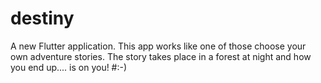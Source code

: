 # destiny

A new Flutter application.
This app works like one of those choose your own adventure stories.
The story takes place in a forest at night and how you end up.... is on you!
#:-)
